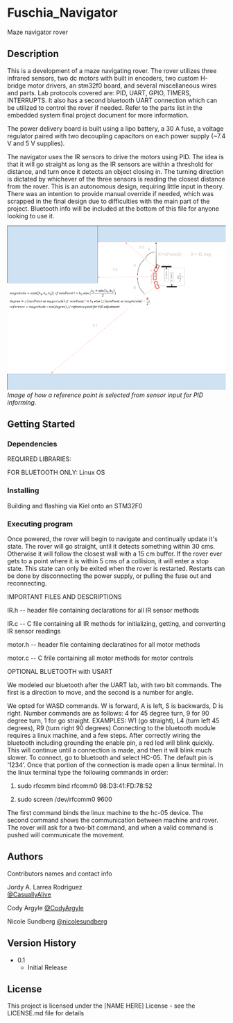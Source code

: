 # Fuschia_Navigator

Maze navigator rover

## Description

This is a development of a maze navigating rover. The rover utilizes three infrared sensors, two dc motors with built in encoders, two custom H-bridge motor drivers, an stm32f0 board, and several miscellaneous wires and parts. Lab protocols covered are: PID, UART, GPIO, TIMERS, INTERRUPTS. It also has a second bluetooth UART connection which can be utilized to control the rover if needed. Refer to the parts list in the embedded system final project document for more information.

The power delivery board is built using a lipo battery, a 30 A fuse, a voltage regulator paired with two decoupling capacitors on each power supply (~7.4 V and 5 V supplies). 

The navigator uses the IR sensors to drive the motors using PID. The idea is that it will go straight as long as the IR sensors are within a threshold for distance, and turn once it detects an object closing in. The turning direction is dictated by whichever of the three sensors is reading the closest distance from the rover. This is an autonomous design, requiring little input in theory. There was an intention to provide manual override if needed, which was scrapped in the final design due to difficulties with the main part of the project. Bluetooth info will be included at the bottom of this file for anyone looking to use it. 

![alt text](https://github.com/CasuallyAlive/Fuschia_Navigator/blob/main/Resources/referencePointCalculation.png?raw=true)
 <br /> *Image of how a reference point is selected from sensor input for PID informing.*

## Getting Started

### Dependencies

REQUIRED LIBRARIES:

FOR BLUETOOTH ONLY: Linux OS

### Installing

Building and flashing via Kiel onto an STM32F0 

### Executing program
Once powered, the rover will begin to navigate and continually update it's state. The rover will go straight, until it detects something within 30 cms. Otherwise it will follow the closest wall with a 15 cm buffer. If the rover ever gets to a point where it is within 5 cms of a collision, it will enter a stop state. This state can only be exited when the rover is restarted. Restarts can be done by disconnecting the power supply, or pulling the fuse out and reconnecting.

IMPORTANT FILES AND DESCRIPTIONS


IR.h -- header file containing declarations for all IR sensor methods

IR.c -- C file containing all IR methods for initializing, getting, and converting IR sensor readings

motor.h -- header file containing declaratinos for all motor methods

motor.c -- C frile containing all motor methods for motor controls


OPTIONAL BLUETOOTH with USART

We modeled our bluetooth after the UART lab, with two bit commands. The first is a direction to move, and the second is a number for angle.

We opted for WASD commands. W is forward, A is left, S is backwards, D is right.
Number commands are as follows: 4 for 45 degree turn, 9 for 90 degree turn, 1 for go straight. 
EXAMPLES: W1 (go straight), L4 (turn left 45 degrees), R9 (turn right 90 degrees)
Connecting to the bluetooth module requires a linux machine, and a few steps. After correctly wiring the bluetooth including grounding the enable pin, a red led will blink quickly. This will continue until a connection is made, and then it will blink much slower. To connect, go to bluetooth and select HC-05. The default pin is ‘1234’. Once that portion of the connection is made open a linux terminal. In the linux terminal type the following commands in order:

1. sudo rfcomm bind rfcomm0 98:D3:41:FD:78:52

2. sudo screen /dev/rfcomm0 9600

The first command binds the linux machine to the hc-05 device. The second command shows the communication between machine and rover. The rover will ask for a two-bit command, and when a valid command is pushed will communicate the movement.

## Authors

Contributors names and contact info

Jordy A. Larrea Rodriguez  
[@CasuallyAlive](https://github.com/CasuallyAlive)

Cody Argyle
[@CodyArgyle](https://github.com/CodyArgyle)

Nicole Sundberg
[@nicolesundberg](https://github.com/nicolesundberg)

## Version History

* 0.1
    * Initial Release

## License

This project is licensed under the [NAME HERE] License - see the LICENSE.md file for details
